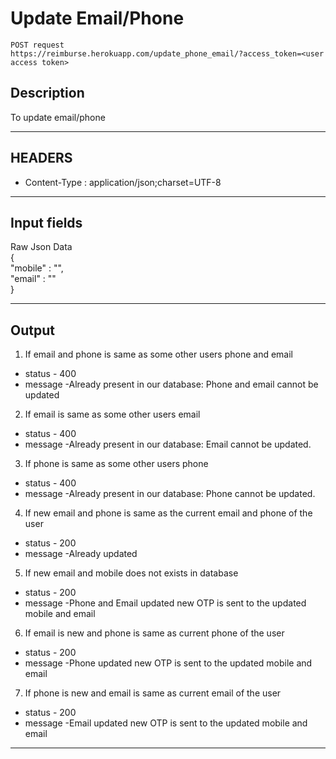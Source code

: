 # Update Email/Phone

    POST request
    https://reimburse.herokuapp.com/update_phone_email/?access_token=<user access token>

## Description
To update email/phone

***

## HEADERS

- Content-Type : application/json;charset=UTF-8

***

## Input fields

Raw Json Data<br />
{<br />
 	"mobile" : "",<br />
 	"email" : ""<br />
}
    
***

## Output

1. If email and phone is same as some other users phone and email
- status - 400
- message -Already present in our database: Phone and email cannot be updated

2. If email is same as some other users email
- status - 400
- message -Already present in our database: Email cannot be updated.

3. If phone is same as some other users phone
- status - 400
- message -Already present in our database: Phone cannot be updated.

4. If new email and phone is same as the current email and phone of the user
- status - 200
- message -Already updated

5. If new email and mobile does not exists in database
- status - 200
- message -Phone and Email updated
new OTP is sent to the updated mobile and email

6. If email is new and phone is same as current phone of the user
- status - 200
- message -Phone updated
new OTP is sent to the updated mobile and email

7. If phone is new and email is same as current email of the user
- status - 200
- message -Email updated
new OTP is sent to the updated mobile and email

***
